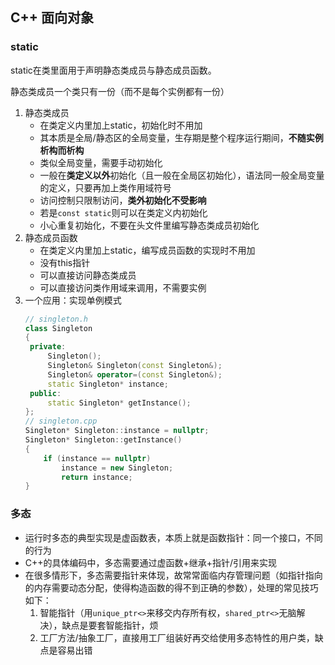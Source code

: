 ## C++ 面向对象
### static
static在类里面用于声明静态类成员与静态成员函数。

静态类成员一个类只有一份（而不是每个实例都有一份）

1. 静态类成员
   - 在类定义内里加上static，初始化时不用加
   - 其本质是全局/静态区的全局变量，生存期是整个程序运行期间，**不随实例析构而析构**
   - 类似全局变量，需要手动初始化
   - 一般在**类定义以外**初始化（且一般在全局区初始化），语法同一般全局变量的定义，只要再加上类作用域符号
   - 访问控制只限制访问，**类外初始化不受影响**
   - 若是`const static`则可以在类定义内初始化
   - 小心重复初始化，不要在头文件里编写静态类成员初始化
2. 静态成员函数
   - 在类定义内里加上static，编写成员函数的实现时不用加
   - 没有this指针
   - 可以直接访问静态类成员
   - 可以直接访问类作用域来调用，不需要实例
3. 一个应用：实现单例模式
   ```cpp
   // singleton.h
   class Singleton
   {
    private:
        Singleton();
        Singleton& Singleton(const Singleton&);
        Singleton& operator=(const Singleton&);
        static Singleton* instance;
    public:
        static Singleton* getInstance();
   };
   // singleton.cpp
   Singleton* Singleton::instance = nullptr;
   Singleton* Singleton::getInstance()
   {
       if (instance == nullptr)
           instance = new Singleton;
           return instance;
   }
   ```

### 多态
- 运行时多态的典型实现是虚函数表，本质上就是函数指针：同一个接口，不同的行为
- C++的具体编码中，多态需要通过虚函数+继承+指针/引用来实现
- 在很多情形下，多态需要指针来体现，故常常面临内存管理问题（如指针指向的内存需要动态分配，使得构造函数的得不到正确的参数），处理的常见技巧如下：
  1. 智能指针（用`unique_ptr<>`来移交内存所有权，`shared_ptr<>`无脑解决），缺点是要套智能指针，烦
  2. 工厂方法/抽象工厂，直接用工厂组装好再交给使用多态特性的用户类，缺点是容易出错